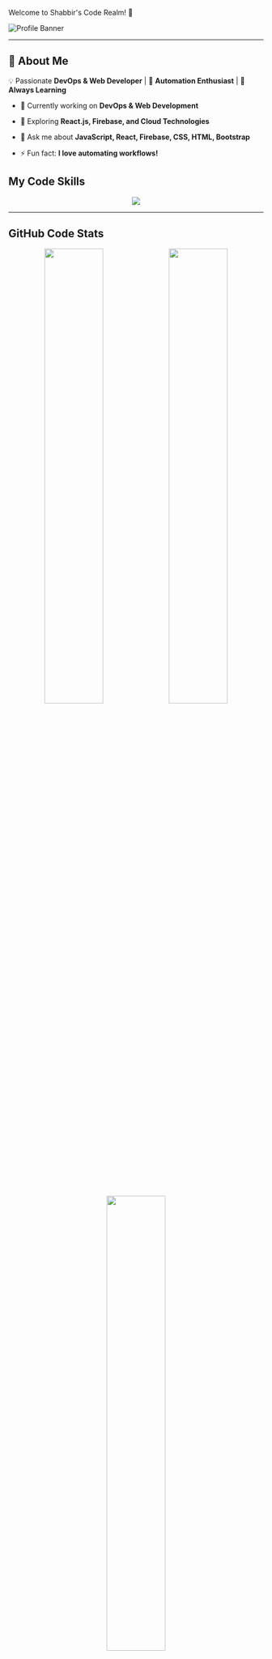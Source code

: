 Welcome to Shabbir's Code Realm! 🚀

![Profile Banner](https://via.placeholder.com/1200x400.png?text=Shabbir's+Code+Magic)

---


## 🚀 About Me

💡 Passionate **DevOps & Web Developer** | 🔧 **Automation Enthusiast** | 🎯 **Always Learning**



- 🔭 Currently working on **DevOps & Web Development**

- 🌱 Exploring **React.js, Firebase, and Cloud Technologies**

- 💬 Ask me about **JavaScript, React, Firebase, CSS, HTML, Bootstrap**

- ⚡ Fun fact: **I love automating workflows!**




## My Code Skills

<div align="center">
  <img src="https://skillicons.dev/icons?i=js,react,firebase,css,html,bootstrap,git,github,docker,aws,nodejs,tailwind" />
</div>

---

## GitHub Code Stats

<div align="center">
  <img src="https://github-readme-stats.vercel.app/api?username=SHABBIR-devOps&show_icons=true&theme=radical" width="48%"/>
  <img src="https://streak-stats.demolab.com?user=SHABBIR-devOps&theme=radical" width="48%"/>
</div>

<div align="center">
  <img src="https://github-readme-stats.vercel.app/api/top-langs/?username=SHABBIR-devOps&layout=compact&theme=vue-dark" width="48%"/>
</div>


---

📈 Contribution Graph

<div align="center">
  <img src="https://github-readme-activity-graph.vercel.app/graph?username=SHABBIR-devOps&theme=dracula" />
</div>

##  Connect With Me

<div align="center">
  <a href="https://github.com/SHABBIR-devOps" target="_blank"><img src="https://img.shields.io/badge/GitHub-171515?style=for-the-badge&logo=github&logoColor=white"/></a>
  <a href="https://facebook.com/" target="_blank"><img src="https://img.shields.io/badge/Facebook-%231877F2.svg?style=for-the-badge&logo=facebook&logoColor=white"/></a>
  <a href="(https://www.linkedin.com/in/SHABBIR-devOps/)" target="_blank"><img src="https://img.shields.io/badge/LinkedIn-%230077B5.svg?style=for-the-badge&logo=linkedin&logoColor=white"/></a>
</div>

---

##  Profile Views

<div align="center">
  <img src="https://komarev.com/ghpvc/?username=SHABBIR-devOps&color=2596be"/>
</div>
---

🔥 **If you find my repositories useful, don't forget to give them a star!** 🚀
